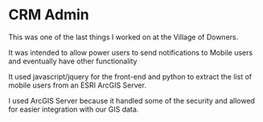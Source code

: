 # CRM Admin

This was one of the last things I worked on at the Village of Downers.

It was intended to allow power users to send notifications to Mobile users and eventually have other functionality

It used javascript/jquery for the front-end and python to extract the list of mobile users from an ESRI ArcGIS Server.

I used ArcGIS Server because it handled some of the security and allowed for easier integration with our GIS data.